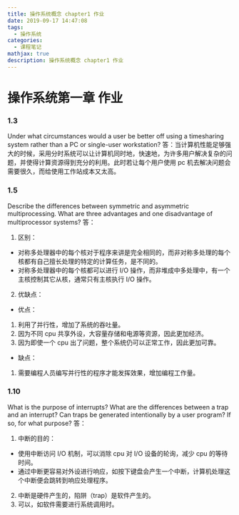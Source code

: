```yaml
---
title: 操作系统概念 chapter1 作业
date: 2019-09-17 14:47:08
tags:
  - 操作系统
categories:
  - 课程笔记
mathjax: true
description: 操作系统概念 chapter1 作业
---
```

# 操作系统第一章 作业

### 1.3

Under what circumstances would a user be better off using a timesharing system rather than a PC or single-user workstation?
答：当计算机性能足够强大的时候，采用分时系统可以让计算机同时地，快速地，为许多用户解决复杂的问题，并使得计算资源得到充分的利用。此时若让每个用户使用 pc 机去解决问题会需要很久，而给使用工作站成本又太高。

### 1.5

Describe the differences between symmetric and asymmetric multiprocessing. What are three advantages and one disadvantage of multiprocessor systems?
答：

1. 区别：
 - 对称多处理器中的每个核对于程序来讲是完全相同的，而非对称多处理的每个核都有自己擅长处理的特定的计算任务，是不同的。
 - 对称多处理器中的每个核都可以进行 I/O 操作，而非堆成中多处理中，有一个主核控制其它从核，通常只有主核执行 I/O 操作。

2. 优缺点：
 - 优点：
  1. 利用了并行性，增加了系统的吞吐量。
  2. 因为不同 cpu 共享外设，大容量存储和电源等资源，因此更加经济。
  3. 因为即使一个 cpu 出了问题，整个系统仍可以正常工作，因此更加可靠。
 - 缺点：
  1. 需要编程人员编写并行性的程序才能发挥效果，增加编程工作量。

### 1.10

What is the purpose of interrupts? What are the differences between a trap and an interrupt? Can traps be generated intentionally by a user program? If so, for what purpose?
答：

1. 中断的目的：
 - 使用中断访问 I/O 机制，可以消除 cpu 对 I/O 设备的轮询，减少 cpu 的等待时间。
 - 通过中断更容易对外设进行响应，如按下键盘会产生一个中断，计算机处理这个中断便会跳转到响应处理程序。
2. 中断是硬件产生的，陷阱（trap）是软件产生的。
3. 可以，如软件需要进行系统调用时。
